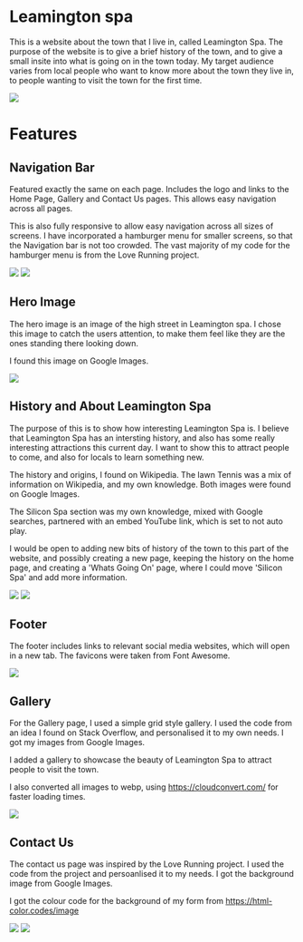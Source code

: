 # Leamington spa

This is a website about the town that I live in, called Leamington Spa. The purpose of the website is to give a brief history of the town, and to give a small insite into what is going on in the town today. My target audience varies from local people who want to know more about the town they live in, to people wanting to visit the town for the first time. 

<img src='assets/images/am_i_responsive.png'>

# Features

## Navigation Bar

Featured exactly the same on each page. Includes the logo and links to the Home Page, Gallery and Contact Us pages. This allows easy navigation across all pages.

This is also fully responsive to allow easy navigation across all sizes of screens. I have incorporated a hamburger menu for smaller screens, so that the Navigation bar is not too crowded. The vast majority of my code for the hamburger menu is from the Love Running project.

<img src='assets/images/navbar.png'>

<img src='assets/images/mobile_navbar.png'>

## Hero Image

The hero image is an image of the high street in Leamington spa. I chose this image to catch the users attention, to make them feel like they are the ones standing there looking down.

I found this image on Google Images.

<img src='assets/images/hero_image.png'>

## History and About Leamington Spa

The purpose of this is to show how interesting Leamington Spa is. I believe that Leamington Spa has an intersting history, and also has some really interesting attractions this current day. I want to show this to attract people to come, and also for locals to learn something new.

The history and origins, I found on Wikipedia. The lawn Tennis was a mix of information on Wikipedia, and my own knowledge. Both images were found on Google Images.

The Silicon Spa section was my own knowledge, mixed with Google searches, partnered with an embed YouTube link, which is set to not auto play.

I would be open to adding new bits of history of the town to this part of the website, and possibly creating a new page, keeping the history on the home page, and creating a 'Whats Going On' page, where I could move 'Silicon Spa' and add more information.

<img src='assets/images/history_section.png'>

<img src='assets/images/silicon_spa.png'>

## Footer

The footer includes links to relevant social media websites, which will open in a new tab. The favicons were taken from Font Awesome.

<img src='assets/images/footer.png'>

## Gallery

For the Gallery page, I used a simple grid style gallery. I used the code from an idea I found on Stack Overflow, and personalised it to my own needs. I got my images from Google Images.

I added a gallery to showcase the beauty of Leamington Spa to attract people to visit the town.

I also converted all images to webp, using <https://cloudconvert.com/> for faster loading times.

<img src='assets/images/gallery.png'>

## Contact Us

The contact us page was inspired by the Love Running project. I used the code from the project and persoanlised it to my needs. I got the background image from Google Images.

I got the colour code for the background of my form from <https://html-color.codes/image>

<img src='assets/images/contact_us.png'>

<img src='assets/images/color_codes.png'>

